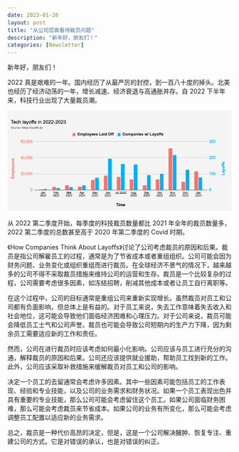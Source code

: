 ```yaml
---
date: 2023-01-26
layout: post
title: "从公司层面看待裁员问题"
description: "新年好，朋友们！"
categories: [Newsletter]
---
```


新年好，朋友们！

2022 真是艰难的一年。国内经历了从最严厉的封控，到一百八十度的掉头。北美也经历了经济动荡的一年，增长减速、经济衰退与高通胀并存。自 2022 下半年来，科技行业出现了大量裁员潮。

![](/images/d6f2ab5e606c4d30af19d35057182a8e.png)

从 2022 第二季度开始，每季度的科技裁员数量都比 2021 年全年的裁员数量多，2022 第二季度的总数甚至高于 2020 年第二季度的 Covid 时期。

《How Companies Think About Layoffs》讨论了公司考虑裁员的原因和后果。裁员是指公司解雇员工的过程，通常是为了节省成本或者重组组织。公司可能会因为财务问题、业务变化或组织重组而进行裁员。在全球经济不景气的情况下，越来越多的公司不得不采取裁员措施来维持公司的运营和生存。裁员是一个比较复杂的过程，公司需要考虑很多因素，如冻结招聘，削减其他成本或者让员工自行离职等。

在这个过程中，公司的目标通常是重组公司来重新实现增长。虽然裁员对员工和公司都有负面影响，但总体上是有益的。对于员工来说，失去工作意味着失去收入和社会地位，这可能会导致他们面临经济困难和心理压力。对于公司来说，裁员可能会降低员工士气和公司声誉。裁员也可能会导致公司短期内的生产力下降，因为剩余员工需要适应新的工作和责任。

然而，公司在进行裁员时应该考虑如何最小化影响。公司应该与员工进行充分的沟通，解释裁员的原因和后果。公司还应该提供就业援助，帮助员工找到新的工作。此外，公司应该采取补救措施来缓解裁员对员工和公司的影响。

决定一个员工的去留通常会考虑许多因素。其中一些因素可能包括员工的工作表现、经验和专业技能，以及公司的业务需求和财务状况。如果一个员工表现出色并具有重要的专业技能，那么公司可能会考虑留住这个员工。如果公司面临财务困难，那么可能会考虑裁员来节省成本。如果公司的业务有所变化，那么可能会考虑调整员工配置以适应新的业务需求。

总之，裁员是一种代价高昂的决定，但是，这是一个公司解决臃肿、恢复专注、重建公司的方式。它是对错误的承认，也是对错误的纠正。
